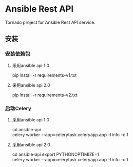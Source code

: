 # Ansible Rest API 
Tornado project for  Ansible Rest API service.


## 安装

### 安装依赖包

1. 采用ansible api 1.0
    
    pip install -r requirements-v1.txt
    
2. 采用ansible api 2.0
    
    pip install -r requirements-v2.txt

### 启动Celery

1. 采用ansible api 1.0
  
    cd ansible-api                     
    celery worker --app=celerytask.celeryapp.app -l info  -c 1
    
2. 采用ansible api 2.0

    cd ansible-api
    export PYTHONOPTIMIZE=1                                   
    celery worker --app=celerytask.celeryapp.app -l info  -c 1
